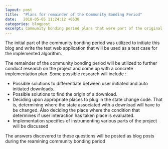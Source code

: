 ```yaml
---
layout: post
title:  "Plans for remainder of the Community Bonding Period"
date:   2018-05-05 11:24:12 +0530
categories: blogpost
excerpt: Community bonding period plans that were part of the original proposal
---
```


The initial part of the community bonding period was utilized to initiate this blog and write the test web application that will be used as a test case for the implemented algorithm. 

The remainder of the community bonding period will be utilized to further conduct research on the project and come up with a concrete implementation plan. Some possible research will include : 

- Possible solutions to differentiate between user initiated and auto initiated downloads.
- Possible solutions to find the origin of a download.
- Deciding upon appropriate places to plug in the state change code. That is, determining where the state associated with a download will have to be changed. Also deciding the place where the condition that determines if user interaction has taken place is evaluated.
- Implementation specifics of instrumenting various parts of the project will be discussed

The answers discovered to these questions will be posted as blog posts during the reamining community bonding period